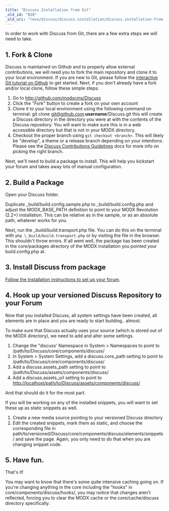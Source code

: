 ```yaml
---
title: "Discuss.Installation from Git"
_old_id: "828"
_old_uri: "revo/discuss/discuss.installation/discuss.installation-from-git"
---
```


In order to work with Discuss from Git, there are a few extra steps we will need to take.

## 1. Fork & Clone

Discuss is maintained on Github and to properly allow external contributions, we will need you to fork the main repository and clone it to your local environment. If you are new to Git, please follow the [interactive Git tutorial on Github](http://try.github.com) to get started. Next, if you don't already have a fork and/or local clone, follow these simple steps:

1. Go to <http://github.com/modxcms/Discuss>
2. Click the "Fork" button to create a fork on your own account
3. Clone it to your local environment using the following command on terminal: 
  git clone git@github.com:**username**/Discuss.git 
  this will create a Discuss directory in the directory you were at with the contents of the Discuss repository. You will want to make sure this is in a web accessible directory but that is not in your MODX directory.
4. Checkout the proper branch using `git checkout <branch>`. This will likely be "develop", a theme or a release branch depending on your intentions. Please see the [Discuss Contributions Guidelines](extras/discuss/discuss.contributing "Discuss.Contributing") docs for more info on picking the right branch.

Next, we'll need to build a package to install. This will help you kickstart your forum and takes away lots of manual configuration.

## 2. Build a Package

Open your Discuss folder.

Duplicate \_build/build.config.sample.php to \_build/build.config.php and adjust the MODX\_BASE\_PATH definition to point to your MODX Revolution (2.2+) installation. This can be relative as in the sample, or as an absolute path, whatever works for you.

Next, run the \_build/build.transport.php file. You can do this on the terminal with `php \_build/build.transport.php` or by visiting the file in the browser. This shouldn't throw errors. If all went well, the package has been created in the core/packages directory of the MODX installation you pointed your build.config.php at.

## 3. Install Discuss from package

[Follow the Installation instructions to set up your forum](extras/discuss/discuss.installation "Discuss.Installation").

## 4. Hook up your versioned Discuss Repository to your Forum

Now that you installed Discuss, all system settings have been created, all elements are in place and you are ready to start building.. almost.

To make sure that Discuss actually uses your source (which is stored out of the MODX directory), we need to add and alter some settings.

1. Change the "discuss' Namespace in System > Namespaces to point to /path/to/Discuss/core/components/discuss/
2. In System > System Settings, add a discuss.core\_path setting to point to /path/to/Discuss/core/components/discuss/
3. Add a discuss.assets\_path setting to point to /path/to/Discuss/assets/components/discuss/
4. Add a discuss.assets\_url setting to point to <http://localhost/path/to/Discuss/assets/components/discuss/>

And that should do it for the most part.

If you will be working on any of the installed snippets, you will want to set these up as static snippets as well.

1. Create a new media source pointing to your versioned Discuss directory
2. Edit the created snippets, mark them as static, and choose the corresponding file in path/to/versioned/Discuss/core/components/discuss/elements/snippets/ and save the page. 
  Again, you only need to do that when you are changing snippet code.

## 5. Have fun. 

That's it!

You may want to know that there's some quite intensive caching going on. If you're changing anything in the core including the "hooks" in core/components/discuss/hooks/, you may notice that changes aren't reflected, forcing you to clear the MODX cache or the core/cache/discuss directory specifically.